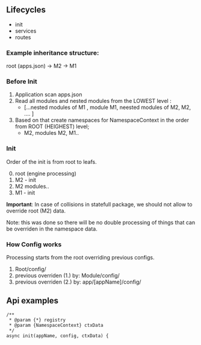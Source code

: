 

## Lifecycles 

- init 
- services 
- routes 


### Example inheritance structure: 
root (apps.json) -> M2 -> M1


###  Before Init 

1. Application scan apps.json 
2. Read all modules and nested modules from the LOWEST level : 
    - [...nested modules of M1 , module M1, neested modules of M2, M2, .... ]
3. Based on that create namespaces for NamespaceContext in the order from ROOT (HEIGHEST) level; 
    - M2, modules M2, M1..

### Init 
Order of the init is from root to leafs. 

0. root (engine processing)
1. M2 - init 
2. M2 modules..
3. M1 - init 

**Important**: 
In case of collisions in statefull package, we should not allow to override root (M2) data. 

Note: this was done so there will be no double processing of things that can be overriden in the namespace data. 

### How Config works 
Processing starts from the root overriding previous configs. 
1. Root/config/
2.  previous overriden (1.) by: Module/config/
3. previous overriden (2.) by: app/[appName]/config/ 


## Api examples 


    /**
     * @param {*} registry 
     * @param {NamespaceContext} ctxData 
     */
    async init(appName, config, ctxData) {